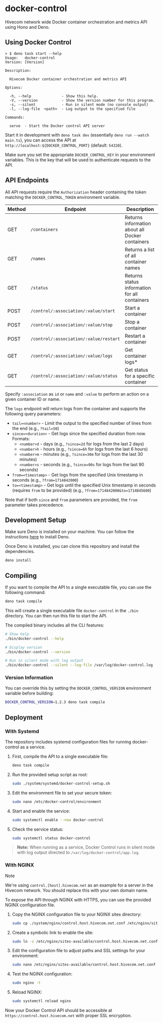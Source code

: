 # docker-control

Hivecom network wide Docker container orchestration and metrics API using Hono and Deno.

## Using Docker Control

```plaintext
> $ deno task start --help
Usage:   docker-control
Version: [Version]

Description:

  Hivecom Docker container orchestration and metrics API

Options:

  -h, --help              - Show this help.                            
  -V, --version           - Show the version number for this program.  
  -s, --silent            - Run in silent mode (no console output)     
  -l, --log-file  <path>  - Log output to the specified file           

Commands:

  serve  - Start the Docker control API server
```

Start it in development with `deno task dev` (essentially `deno run --watch main.ts`), you can access the API at `http://localhost:${DOCKER_CONTROL_PORT}` (default: `54320`).

Make sure you set the appropriate `DOCKER_CONTROL_KEY` in your environment variables. This is the key that will be used to authenticate requests to the API.

## API Endpoints

All API requests require the `Authorization` header containing the token matching the `DOCKER_CONTROL_TOKEN` environment variable.

| Method | Endpoint | Description |
|--------|----------|-------------|
| GET | `/containers` | Returns information about all Docker containers |
| GET | `/names` | Returns a list of all container names |
| GET | `/status` | Returns status information for all containers |
| POST | `/control/:association/:value/start` | Start a container |
| POST | `/control/:association/:value/stop` | Stop a container |
| POST | `/control/:association/:value/restart` | Restart a container |
| GET | `/control/:association/:value/logs` | Get container logs* |
| GET | `/control/:association/:value/status` | Get status for a specific container |

Specify `:association` as `id` or `name` and `:value` to perform an action on a given container ID or name.  

The `logs` endpoint will return logs from the container and supports the following query parameters:

- `tail=<number>` - Limit the output to the specified number of lines from the end (e.g., `?tail=50`)
- `since=<duration>` - Get logs since the specified duration from now. Formats:
  - `<number>d` - days (e.g., `?since=2d` for logs from the last 2 days)
  - `<number>h` - hours (e.g., `?since=6h` for logs from the last 6 hours)
  - `<number>m` - minutes (e.g., `?since=30m` for logs from the last 30 minutes)
  - `<number>s` - seconds (e.g., `?since=90s` for logs from the last 90 seconds)
- `from=<timestamp>` - Get logs from the specified Unix timestamp in seconds (e.g., `?from=1714842000`)
- `to=<timestamp>` - Get logs until the specified Unix timestamp in seconds (requires `from` to be provided) (e.g., `?from=1714842000&to=1714845600`)

Note that if both `since` and `from` parameters are provided, the `from` parameter takes precedence.

## Development Setup

Make sure Deno is installed on your machine. You can follow the instructions [here](https://deno.land/manual/getting_started/installation) to install Deno.

Once Deno is installed, you can clone this repository and install the dependencies.

```bash
deno install
```

## Compiling

If you want to compile the API to a single executable file, you can use the following command:

```bash
deno task compile
```

This will create a single executable file `docker-control` in the `./bin` directory. You can then run this file to start the API.

The compiled binary includes all the CLI features:

```bash
# Show help
./bin/docker-control --help

# Display version
./bin/docker-control --version

# Run in silent mode with log output
./bin/docker-control --silent --log-file /var/log/docker-control.log
```

### Version Information

You can override this by setting the `DOCKER_CONTROL_VERSION` environment variable before building:

```bash
DOCKER_CONTROL_VERSION=1.2.3 deno task compile
```

## Deployment

### With Systemd

The repository includes systemd configuration files for running docker-control as a service.

1. First, compile the API to a single executable file:

    ```bash
    deno task compile
    ```

2. Run the provided setup script as root:

    ```bash
    sudo ./system/systemd/docker-control-setup.sh
    ```

3. Edit the environment file to set your secure token:

    ```bash
    sudo nano /etc/docker-control/environment
    ```

4. Start and enable the service:

    ```bash
    sudo systemctl enable --now docker-control
    ```

5. Check the service status:

    ```bash
    sudo systemctl status docker-control
    ```

> **Note:** When running as a service, Docker Control runs in silent mode with log output directed to `/var/log/docker-control/app.log`.

### With NGINX

>[!NOTE]
> We're using `control.[host].hivecom.net` as an example for a server in the Hivecom network. You should replace this with your own domain name.

To expose the API through NGINX with HTTPS, you can use the provided NGINX configuration file.

1. Copy the NGINX configuration file to your NGINX sites directory:

    ```bash
    sudo cp ./system/nginx/control.host.hivecom.net.conf /etc/nginx/sites-available/
    ```

2. Create a symbolic link to enable the site:

    ```bash
    sudo ln -s /etc/nginx/sites-available/control.host.hivecom.net.conf /etc/nginx/sites-enabled/
    ```

3. Edit the configuration file to adjust paths and SSL settings for your environment:

    ```bash
    sudo nano /etc/nginx/sites-available/control.host.hivecom.net.conf
    ```

4. Test the NGINX configuration:

    ```bash
    sudo nginx -t
    ```

5. Reload NGINX:

    ```bash
    sudo systemctl reload nginx
    ```

Now your Docker Control API should be accessible at `https://control.host.hivecom.net` with proper SSL encryption.
